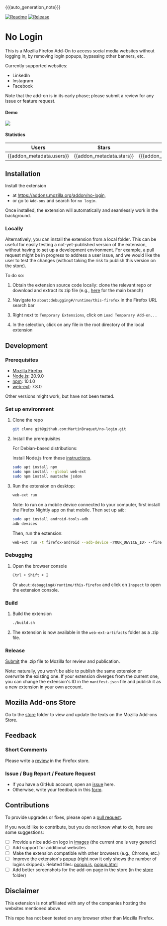 {{{auto_generation_note}}}

[![Readme](https://github.com/MartinBraquet/no-login/actions/workflows/readme_build.yaml/badge.svg)](https://github.com/MartinBraquet/no-login/actions/workflows/readme_build.yaml)
[![Release](https://github.com/MartinBraquet/no-login/actions/workflows/release.yaml/badge.svg)](https://github.com/MartinBraquet/no-login/actions/workflows/release.yaml)

# No Login

This is a Mozilla Firefox Add-On to access social media websites without logging in, by removing login popups, bypassing other banners, etc.

Currently supported websites:
- LinkedIn
- Instagram
- Facebook


Note that the add-on is in its early phase; please submit a review for any issue or feature request.

#### Demo

![](https://github.com/MartinBraquet/no-login/blob/main/demo/demo.gif?raw=true)

#### Statistics

|        **Users**         |        **Stars**         |         **Reviews**          |
|:------------------------:|:------------------------:|:----------------------------:|
| {{addon_metadata.users}} | {{addon_metadata.stars}} | {{{addon_metadata.reviews}}} |

## Installation

Install the extension

* at https://addons.mozilla.org/addon/no-login,
* or go to `Add-ons` and search for `no login`.

Once installed, the extension will automatically and seamlessly work in the background.

### Locally

Alternatively, you can install the extension from a local folder.
This can be useful for easily testing a not-yet-published version of the extension, without having to set up
a development environment. For example, a pull request might be in progress to address a user issue, and we would like the user
to test the changes (without taking the risk to publish this version on the store).

To do so:

1. Obtain the extension source code locally: clone the relevant repo or download and extract its zip file (e.g., [here](https://github.com/MartinBraquet/no-login/archive/main.zip) for the main branch)

2. Navigate to `about:debugging#/runtime/this-firefox` in the Firefox URL search bar

3. Right next to `Temporary Extensions`, click on `Load Temporary Add-on...`

4. In the selection, click on any file in the root directory of the local extension


## Development

### Prerequisites

* [Mozilla Firefox](https://www.mozilla.org/firefox/new/)
* [Node.js](https://nodejs.org/en/download/): 20.9.0
* [npm](https://www.npmjs.com/get-npm): 10.1.0
* [web-ext](https://extensionworkshop.com/documentation/develop/getting-started-with-web-ext/): 7.8.0

Other versions might work, but have not been tested.

### Set up environment

1. Clone the repo

   ```sh
   git clone git@github.com:MartinBraquet/no-login.git
    ```

2. Install the prerequisites

   For Debian-based distributions:

   Install Node.js from these [instructions](https://deb.nodesource.com/).

   ```sh
   sudo apt install npm
   sudo npm install --global web-ext
   sudo npm install mustache jsdom
   ```

3. Run the extension on desktop:
   ```sh
   web-ext run
   ```
   Note: to run on a mobile device connected to your computer, first install the Firefox Nightly app on that mobile. Then set up `adb`:
   ```sh
   sudo apt install android-tools-adb
   adb devices
   ```
    Then, run the extension:
    ```sh
    web-ext run -t firefox-android --adb-device <YOUR_DEVICE_ID> --firefox-apk org.mozilla.fenix
    ```

### Debugging

1. Open the browser console

   ```sh
   Ctrl + Shift + I
   ```
   Or `about:debugging#/runtime/this-firefox` and click on `Inspect` to open the extension console.

### Build

1. Build the extension

   ```sh
   ./build.sh
   ```

2. The extension is now available in the `web-ext-artifacts` folder as a .zip file.

### Release

[Submit](https://addons.mozilla.org) the .zip file to Mozilla for review and publication.

Note: naturally, you won't be able to publish the same extension or overwrite the existing one.
If your extension diverges from the current one, you can change the extension's ID in the `manifest.json` file and publish
it as a new extension in your own account.

## Mozilla Add-ons Store

Go to the [store](store) folder to view and update the texts on the Mozilla Add-ons Store.

## Feedback

### Short Comments
Please write a [review](https://addons.mozilla.org/addon/no-login/reviews/) in the Firefox store.

### Issue / Bug Report / Feature Request
- If you have a GitHub account, open an <a href="https://github.com/MartinBraquet/no-login/issues">issue</a> here.
- Otherwise, write your feedback in this  <a href="https://forms.gle/c87fsmy3tG1MmJaLA">form</a>.

## Contributions

To provide upgrades or fixes, please open a [pull request](https://github.com/MartinBraquet/no-login/pulls).

If you would like to contribute, but you do not know what to do, here are some suggestions:

- [ ] Provide a nice add-on logo in [images](images) (the current one is very generic)
- [ ] Add support for additional websites
- [ ] Make the extension compatible with other browsers (e.g., Chrome, etc.)
- [ ] Improve the extension's [popup](https://developer.mozilla.org/en-US/docs/Mozilla/Add-ons/WebExtensions/user_interface/Popups) (right now it only shows the number of logins skipped). Related files: [popup.js](popup.js), [popup.html](popup.html)
- [ ] Add better screenshots for the add-on page in the store (in the [store](store) folder)

## Disclaimer

This extension is not affiliated with any of the companies hosting the websites mentioned above.

This repo has not been tested on any browser other than Mozilla Firefox.
